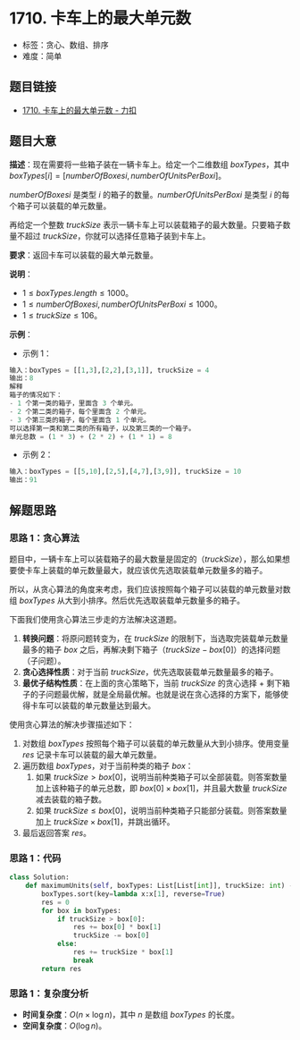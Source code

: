 # 1710. 卡车上的最大单元数

- 标签：贪心、数组、排序
- 难度：简单

## 题目链接

- [1710. 卡车上的最大单元数 - 力扣](https://leetcode.cn/problems/maximum-units-on-a-truck/)

## 题目大意

**描述**：现在需要将一些箱子装在一辆卡车上。给定一个二维数组 $boxTypes$，其中 $boxTypes[i] = [numberOfBoxesi, numberOfUnitsPerBoxi]$。

$numberOfBoxesi$ 是类型 $i$ 的箱子的数量。$numberOfUnitsPerBoxi$ 是类型 $i$ 的每个箱子可以装载的单元数量。

再给定一个整数 $truckSize$ 表示一辆卡车上可以装载箱子的最大数量。只要箱子数量不超过 $truckSize$，你就可以选择任意箱子装到卡车上。

**要求**：返回卡车可以装载的最大单元数量。

**说明**：

- $1 \le boxTypes.length \le 1000$。
- $1 \le numberOfBoxesi, numberOfUnitsPerBoxi \le 1000$。
- $1 \le truckSize \le 106$。

**示例**：

- 示例 1：

```python
输入：boxTypes = [[1,3],[2,2],[3,1]], truckSize = 4
输出：8
解释
箱子的情况如下：
- 1 个第一类的箱子，里面含 3 个单元。
- 2 个第二类的箱子，每个里面含 2 个单元。
- 3 个第三类的箱子，每个里面含 1 个单元。
可以选择第一类和第二类的所有箱子，以及第三类的一个箱子。
单元总数 = (1 * 3) + (2 * 2) + (1 * 1) = 8
```

- 示例 2：

```python
输入：boxTypes = [[5,10],[2,5],[4,7],[3,9]], truckSize = 10
输出：91
```

## 解题思路

### 思路 1：贪心算法

题目中，一辆卡车上可以装载箱子的最大数量是固定的（$truckSize$），那么如果想要使卡车上装载的单元数量最大，就应该优先选取装载单元数量多的箱子。

所以，从贪心算法的角度来考虑，我们应该按照每个箱子可以装载的单元数量对数组 $boxTypes$ 从大到小排序。然后优先选取装载单元数量多的箱子。 

下面我们使用贪心算法三步走的方法解决这道题。

1. **转换问题**：将原问题转变为，在 $truckSize$ 的限制下，当选取完装载单元数量最多的箱子 $box$ 之后，再解决剩下箱子（$truckSize - box[0]$）的选择问题（子问题）。
2. **贪心选择性质**：对于当前 $truckSize$，优先选取装载单元数量最多的箱子。
3. **最优子结构性质**：在上面的贪心策略下，当前 $truckSize$ 的贪心选择 + 剩下箱子的子问题最优解，就是全局最优解。也就是说在贪心选择的方案下，能够使得卡车可以装载的单元数量达到最大。

使用贪心算法的解决步骤描述如下：

1. 对数组 $boxTypes$ 按照每个箱子可以装载的单元数量从大到小排序。使用变量 $res$ 记录卡车可以装载的最大单元数量。
2. 遍历数组 $boxTypes$，对于当前种类的箱子 $box$：
   1. 如果 $truckSize > box[0]$，说明当前种类箱子可以全部装载。则答案数量加上该种箱子的单元总数，即 $box[0] \times box[1]$，并且最大数量 $truckSize$ 减去装载的箱子数。
   2. 如果 $truckSize \le box[0]$，说明当前种类箱子只能部分装载。则答案数量加上 $truckSize \times box[1]$，并跳出循环。
3. 最后返回答案 $res$。

### 思路 1：代码

```python
class Solution:
    def maximumUnits(self, boxTypes: List[List[int]], truckSize: int) -> int:
        boxTypes.sort(key=lambda x:x[1], reverse=True)
        res = 0
        for box in boxTypes:
            if truckSize > box[0]:
                res += box[0] * box[1]
                truckSize -= box[0]
            else:
                res += truckSize * box[1]
                break
        return res
```

### 思路 1：复杂度分析

- **时间复杂度**：$O(n \times \log n)$，其中 $n$ 是数组 $boxTypes$ 的长度。
- **空间复杂度**：$O(\log n)$。
